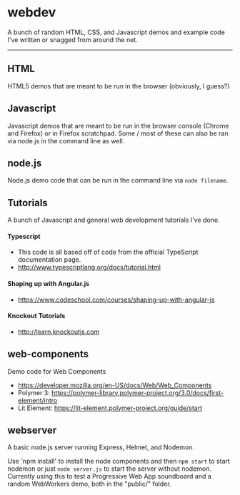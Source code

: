 # webdev
A bunch of random HTML, CSS, and Javascript demos and example code I've written or snagged from around the net.

***

## HTML
HTML5 demos that are meant to be run in the browser (obviously, I guess?)

## Javascript
Javascript demos that are meant to be run in the browser console (Chrome and Firefox) or in Firefox scratchpad. Some / most of these can also be ran via node.js in the command line as well.

## node.js
Node.js demo code that can be run in the command line via `node filename`.

## Tutorials
A bunch of Javascript and general web development tutorials I've done.

#### Typescript
- This code is all based off of code from the official TypeScript documentation page.
- http://www.typescriptlang.org/docs/tutorial.html

#### Shaping up with Angular.js
- https://www.codeschool.com/courses/shaping-up-with-angular-js

#### Knockout Tutorials
- http://learn.knockoutjs.com

## web-components
Demo code for Web Components
- https://developer.mozilla.org/en-US/docs/Web/Web_Components
- Polymer 3: https://polymer-library.polymer-project.org/3.0/docs/first-element/intro
- Lit Element: https://lit-element.polymer-project.org/guide/start

## webserver
A basic node.js server running Express, Helmet, and Nodemon.

Use 'npm install' to install the node components and then `npm start` to start nodemon or just `node server.js` to start the server without nodemon.
Currently using this to test a Progressive Web App soundboard and a random WebWorkers demo, both in the "public/" folder.
